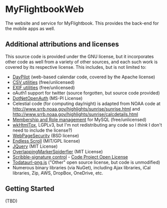 # MyFlightbookWeb
The website and service for MyFlightbook.  This provides the back-end for the mobile apps as well.

## Additional attributions and licenses
This source code is provided under the GNU license, but it incorporates other code as well from a variety of other sources, and each such work is covered by its respective license.  This includes, but is not limited to:
 * [DayPilot](https://javascript.daypilot.org/) (web-based calendar code, covered by the Apache license)
 * [CSV utilities](http://www.heikniemi.fi/jhlib/) (free/unlicensed)
 * [EXIF utilities](https://www.codeproject.com/Articles/7888/A-library-to-simplify-access-to-image-metadata) (free/unlicensed)
 * oAuth1 support for twitter (source forgotten, but source code provided)
 * [DotNetOpenAuth](http://dotnetopenauth.net/) (MS-Pl License)
 * Celestial code (for computing day/night) is adapted from NOAA code at http://www.srrb.noaa.gov/highlights/sunrise/sunrise.html and http://www.srrb.noaa.gov/highlights/sunrise/calcdetails.html
 * [Membership and Role management](https://www.codeproject.com/Articles/12301/Membership-and-Role-providers-for-MySQL) for MySQL (free/unlicensed)
 * [wkHtmlTox](https://wkhtmltopdf.org/), LGPLv3, but I'm not redistributing any code so I *think* I don't need to include the license?)
 * [WebPageSecurity](https://www.codeproject.com/KB/aspnet/WebPageSecurity.aspx?fid=29017&df=90&mpp=25&noise=3&sort=Position&view=Quick&fr=126) (BSD license)
 * [Endless Scroll](https://github.com/fredwu/jquery-endless-scroll) (MIT/GPL license)
 * [JQuery](http://jquery.org) (MIT License)
 * [OverlappingMarkerSpiderfier](https://github.com/jawj/OverlappingMarkerSpiderfier) (MIT License)
 * [Scribble-signature control](https://www.codeproject.com/Articles/432675/Building-a-Signature-Control-Using-Canvas) - [Code Project Open License](http://www.codeproject.com/info/cpol10.aspx)
 * [Todataurl-png.js](http://code.google.com/p/todataurl-png-js/) ("Other" open source license, but code is unmodified)
 * Numerous binary libraries (via NuGet), including Ajax libraries, iCal libraries, Zip, AWS, DropBox, OneDrive, etc.
 
 ## Getting Started
 (TBD)

